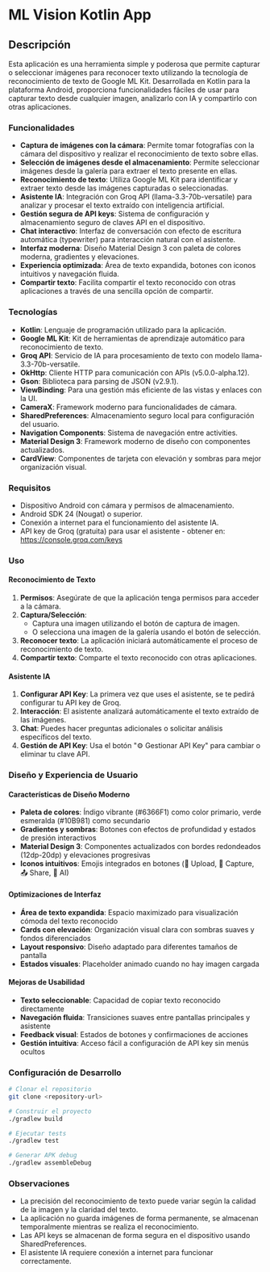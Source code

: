 # ML Vision Kotlin App

## Descripción

Esta aplicación es una herramienta simple y poderosa que permite capturar o seleccionar imágenes para reconocer texto utilizando la tecnología de reconocimiento de texto de Google ML Kit. Desarrollada en Kotlin para la plataforma Android, proporciona funcionalidades fáciles de usar para capturar texto desde cualquier imagen, analizarlo con IA y compartirlo con otras aplicaciones.

### Funcionalidades

- **Captura de imágenes con la cámara**: Permite tomar fotografías con la cámara del dispositivo y realizar el reconocimiento de texto sobre ellas.
- **Selección de imágenes desde el almacenamiento**: Permite seleccionar imágenes desde la galería para extraer el texto presente en ellas.
- **Reconocimiento de texto**: Utiliza Google ML Kit para identificar y extraer texto desde las imágenes capturadas o seleccionadas.
- **Asistente IA**: Integración con Groq API (llama-3.3-70b-versatile) para analizar y procesar el texto extraído con inteligencia artificial.
- **Gestión segura de API keys**: Sistema de configuración y almacenamiento seguro de claves API en el dispositivo.
- **Chat interactivo**: Interfaz de conversación con efecto de escritura automática (typewriter) para interacción natural con el asistente.
- **Interfaz moderna**: Diseño Material Design 3 con paleta de colores moderna, gradientes y elevaciones.
- **Experiencia optimizada**: Área de texto expandida, botones con iconos intuitivos y navegación fluida.
- **Compartir texto**: Facilita compartir el texto reconocido con otras aplicaciones a través de una sencilla opción de compartir.

### Tecnologías

- **Kotlin**: Lenguaje de programación utilizado para la aplicación.
- **Google ML Kit**: Kit de herramientas de aprendizaje automático para reconocimiento de texto.
- **Groq API**: Servicio de IA para procesamiento de texto con modelo llama-3.3-70b-versatile.
- **OkHttp**: Cliente HTTP para comunicación con APIs (v5.0.0-alpha.12).
- **Gson**: Biblioteca para parsing de JSON (v2.9.1).
- **ViewBinding**: Para una gestión más eficiente de las vistas y enlaces con la UI.
- **CameraX**: Framework moderno para funcionalidades de cámara.
- **SharedPreferences**: Almacenamiento seguro local para configuración del usuario.
- **Navigation Components**: Sistema de navegación entre activities.
- **Material Design 3**: Framework moderno de diseño con componentes actualizados.
- **CardView**: Componentes de tarjeta con elevación y sombras para mejor organización visual.

### Requisitos

- Dispositivo Android con cámara y permisos de almacenamiento.
- Android SDK 24 (Nougat) o superior.
- Conexión a internet para el funcionamiento del asistente IA.
- API key de Groq (gratuita) para usar el asistente - obtener en: https://console.groq.com/keys

### Uso

#### Reconocimiento de Texto
1. **Permisos**: Asegúrate de que la aplicación tenga permisos para acceder a la cámara.
2. **Captura/Selección**:
    - Captura una imagen utilizando el botón de captura de imagen.
    - O selecciona una imagen de la galería usando el botón de selección.
3. **Reconocer texto**: La aplicación iniciará automáticamente el proceso de reconocimiento de texto.
4. **Compartir texto**: Comparte el texto reconocido con otras aplicaciones.

#### Asistente IA
1. **Configurar API Key**: La primera vez que uses el asistente, se te pedirá configurar tu API key de Groq.
2. **Interacción**: El asistente analizará automáticamente el texto extraído de las imágenes.
3. **Chat**: Puedes hacer preguntas adicionales o solicitar análisis específicos del texto.
4. **Gestión de API Key**: Usa el botón "⚙️ Gestionar API Key" para cambiar o eliminar tu clave API.

### Diseño y Experiencia de Usuario

#### Características de Diseño Moderno
- **Paleta de colores**: Índigo vibrante (#6366F1) como color primario, verde esmeralda (#10B981) como secundario
- **Gradientes y sombras**: Botones con efectos de profundidad y estados de presión interactivos  
- **Material Design 3**: Componentes actualizados con bordes redondeados (12dp-20dp) y elevaciones progresivas
- **Iconos intuitivos**: Emojis integrados en botones (📁 Upload, 📸 Capture, 📤 Share, 🤖 AI)

#### Optimizaciones de Interfaz
- **Área de texto expandida**: Espacio maximizado para visualización cómoda del texto reconocido
- **Cards con elevación**: Organización visual clara con sombras suaves y fondos diferenciados
- **Layout responsivo**: Diseño adaptado para diferentes tamaños de pantalla
- **Estados visuales**: Placeholder animado cuando no hay imagen cargada

#### Mejoras de Usabilidad
- **Texto seleccionable**: Capacidad de copiar texto reconocido directamente
- **Navegación fluida**: Transiciones suaves entre pantallas principales y asistente
- **Feedback visual**: Estados de botones y confirmaciones de acciones
- **Gestión intuitiva**: Acceso fácil a configuración de API key sin menús ocultos

### Configuración de Desarrollo

```bash
# Clonar el repositorio
git clone <repository-url>

# Construir el proyecto
./gradlew build

# Ejecutar tests
./gradlew test

# Generar APK debug
./gradlew assembleDebug
```

### Observaciones

- La precisión del reconocimiento de texto puede variar según la calidad de la imagen y la claridad del texto.
- La aplicación no guarda imágenes de forma permanente, se almacenan temporalmente mientras se realiza el reconocimiento.
- Las API keys se almacenan de forma segura en el dispositivo usando SharedPreferences.
- El asistente IA requiere conexión a internet para funcionar correctamente.

